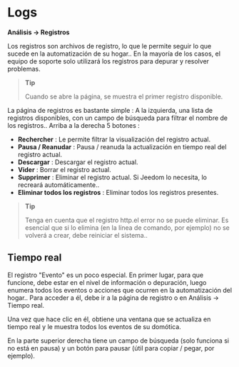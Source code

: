 # Logs
**Análisis → Registros**

Los registros son archivos de registro, lo que le permite seguir lo que sucede en la automatización de su hogar.. En la mayoría de los casos, el equipo de soporte solo utilizará los registros para depurar y resolver problemas.

> **Tip**
>
> Cuando se abre la página, se muestra el primer registro disponible.

La página de registros es bastante simple :
A la izquierda, una lista de registros disponibles, con un campo de búsqueda para filtrar el nombre de los registros..
Arriba a la derecha 5 botones :

- **Rechercher** : Le permite filtrar la visualización del registro actual.
- **Pausa / Reanudar** : Pausa / reanuda la actualización en tiempo real del registro actual.
- **Descargar** : Descargar el registro actual.
- **Vider** : Borrar el registro actual.
- **Supprimer** : Eliminar el registro actual. Si Jeedom lo necesita, lo recreará automáticamente..
- **Eliminar todos los registros** : Eliminar todos los registros presentes.

> **Tip**
>
> Tenga en cuenta que el registro http.el error no se puede eliminar. Es esencial que si lo elimina (en la línea de comando, por ejemplo) no se volverá a crear, debe reiniciar el sistema..

## Tiempo real

El registro &quot;Evento&quot; es un poco especial. En primer lugar, para que funcione, debe estar en el nivel de información o depuración, luego enumera todos los eventos o acciones que ocurren en la automatización del hogar.. Para acceder a él, debe ir a la página de registro o en Análisis → Tiempo real.

Una vez que hace clic en él, obtiene una ventana que se actualiza en tiempo real y le muestra todos los eventos de su domótica.

En la parte superior derecha tiene un campo de búsqueda (solo funciona si no está en pausa) y un botón para pausar (útil para copiar / pegar, por ejemplo).
